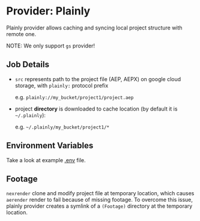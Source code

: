 # Provider: Plainly

Plainly provider allows caching and syncing local project structure with remote one.

NOTE: We only support `gs` provider!

## Job Details

- `src` represents path to the project file (AEP, AEPX) on google cloud storage, with `plainly:` protocol prefix

    e.g. `plainly://my_bucket/project1/project.aep`

- project **directory** is downloaded to cache location (by default it is `~/.plainly`):

    e.g. `~/.plainly/my_bucket/project1/*`

## Environment Variables

Take a look at example [.env](../../.vscode/.env.example) file.

## Footage

`nexrender` clone and modify project file at temporary location, which causes `aerender` render to fail because of missing footage. To overcome this issue, plainly provider creates a symlink of a `(Footage)` directory at the temporary location.
